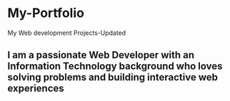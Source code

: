 # My-Portfolio
My Web development Projects-Updated


## I am a passionate Web Developer with an Information Technology background who loves solving problems and building interactive web experiences
